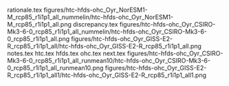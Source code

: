 rationale.tex
figures/htc-hfds-ohc_Oyr_NorESM1-M_rcp85_r1i1p1_all_nummelin/htc-hfds-ohc_Oyr_NorESM1-M_rcp85_r1i1p1_all.png
discrepancy.tex
figures/htc-hfds-ohc_Oyr_CSIRO-Mk3-6-0_rcp85_r1i1p1_all_nummelin/htc-hfds-ohc_Oyr_CSIRO-Mk3-6-0_rcp85_r1i1p1_all.png
figures/htc-hfds-ohc_Oyr_GISS-E2-R_rcp85_r1i1p1_all/htc-hfds-ohc_Oyr_GISS-E2-R_rcp85_r1i1p1_all.png
notes.tex
htc.tex
hfds.tex
ohc.tex
next.tex
figures/htc-hfds-ohc_Oyr_CSIRO-Mk3-6-0_rcp85_r1i1p1_all_runmean10/htc-hfds-ohc_Oyr_CSIRO-Mk3-6-0_rcp85_r1i1p1_all_runmean10.png
figures/htc-hfds-ohc_Oyr_GISS-E2-R_rcp85_r1i1p1_all1/htc-hfds-ohc_Oyr_GISS-E2-R_rcp85_r1i1p1_all1.png
